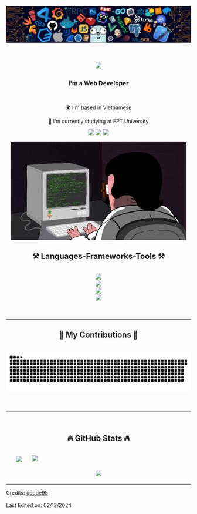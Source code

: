 <div align="center"> 
  <img src="./assets/header_.png"> 
</div>

<h1 align="center">
    <img src="https://readme-typing-svg.herokuapp.com/?font=Righteous&size=35&center=true&vCenter=true&width=500&height=70&duration=4000&lines=Hi+There!+👋;+I'm+Xuan+Quy!;" />
</h1>

<h3 align="center">I'm a Web Developer</h3>

<br/>

<div align="center">

🌍 I'm based in Vietnamese

🔭 I’m currently studying at FPT University

 </div>

<div align="center"> 
  <a href="mailto:quynx9503.dev@gmail.com" style="text-decoration:none !important;">
    <img src="https://img.shields.io/badge/Gmail-333333?style=for-the-badge&logo=gmail&logoColor=red" />
  </a>
  <a href="https://www.linkedin.com/in/quynx/" rel="noopener" target="_blank" style="text-decoration:none !important;">
    <img src="https://img.shields.io/badge/LinkedIn-0077B5?style=for-the-badge&logo=linkedin&logoColor=white" />
  </a>
  <a href="https://github.com/qcode95" rel="noopener" target="_blank" style="text-decoration:none !important;">
     <img src="https://img.shields.io/badge/Github-000000?style=for-the-badge&logo=github&logoColor=white" />
  </a>
</div>

<p align="center">
  <img src="./assets/giphy.gif" alt="giphy" />
</p>
<h2 align="center">⚒️ Languages-Frameworks-Tools ⚒️</h2>
<br/>
<div align="center">
    <img src="https://skillicons.dev/icons?i=html,css,sass,tailwind,bootstrap,figma" /><br>
    <img src="https://skillicons.dev/icons?i=javascript,vue,java,spring,mysql,firebase" /><br>
    <img src="https://skillicons.dev/icons?i=git,github,gitlab,windows,apple" /><br>
    <img src="https://skillicons.dev/icons?i=postman,vscode,visualstudio,idea" />
</div>
  <br/><br/>
<hr/>
<div align="center">
  <h2>🐍 My Contributions 🐍</h2>
  <br>
  <img alt="snake eating my contributions" src="./assets/grid-snake.svg" />
  <br/><br/><br/>
</div>

<hr/>
<br>
<h2 align="center">🔥 GitHub Stats 🔥</h2>
<br>
<div align=center>
  <a href="#" title="qcode95">
    <img width="315" align="center" src="https://github-readme-stats.vercel.app/api/top-langs/?username=qcode95&hide=c%23,powershell,Mathematica,Ruby,Objective-C,Objective-C%2b%2b,Cuda&title_color=61dafb&text_color=ffffff&icon_color=61dafb&bg_color=20232a&langs_count=8&layout=compact&border_color=61dafb&hide_border=true" />
  </a>
  <a href="#" title="qcode95">
    <img align="right" width="434" src="https://github-readme-stats.vercel.app/api?username=qcode95&show_icons=true&theme=react&border_color=61dafb&hide_border=true" />
  </a>
</div>

<h3 align="center">
    <img src="https://readme-typing-svg.herokuapp.com/?font=Righteous&size=25&center=true&vCenter=true&width=500&height=70&duration=4000&lines=Thanks+for+visiting!+✌️;+Shoot+me+a+message+on+Linkedin!;I'm+always+down+to+collab+😀">
</h3>

<hr/>
Credits: <a href="https://github.com/qcode95/">qcode95</a>
<br/>
<br/>
Last Edited on: 02/12/2024
